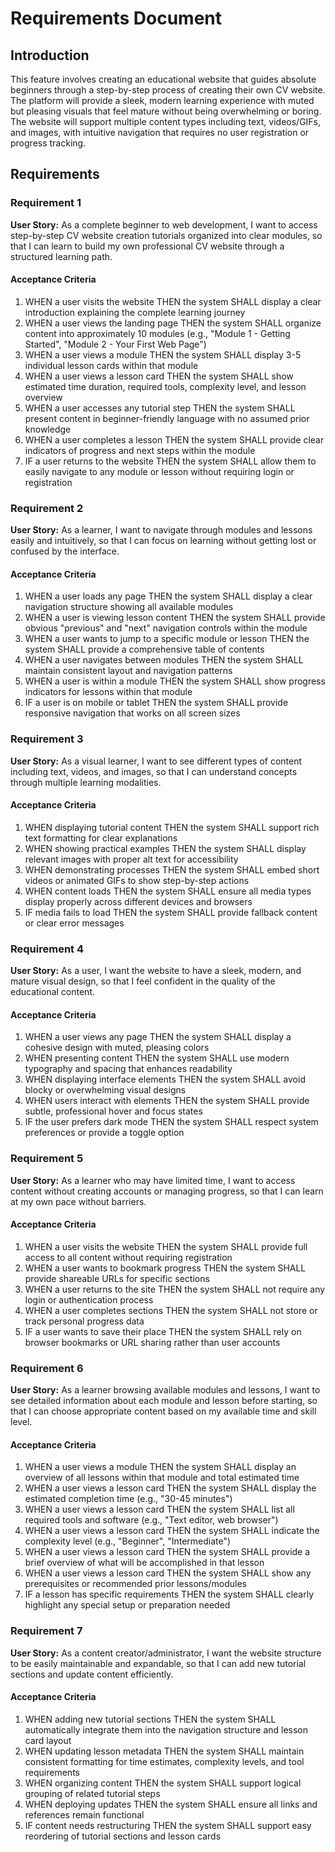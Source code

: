 # Requirements Document

## Introduction

This feature involves creating an educational website that guides absolute beginners through a step-by-step process of creating their own CV website. The platform will provide a sleek, modern learning experience with muted but pleasing visuals that feel mature without being overwhelming or boring. The website will support multiple content types including text, videos/GIFs, and images, with intuitive navigation that requires no user registration or progress tracking.

## Requirements

### Requirement 1

**User Story:** As a complete beginner to web development, I want to access step-by-step CV website creation tutorials organized into clear modules, so that I can learn to build my own professional CV website through a structured learning path.

#### Acceptance Criteria

1. WHEN a user visits the website THEN the system SHALL display a clear introduction explaining the complete learning journey
2. WHEN a user views the landing page THEN the system SHALL organize content into approximately 10 modules (e.g., "Module 1 - Getting Started", "Module 2 - Your First Web Page")
3. WHEN a user views a module THEN the system SHALL display 3-5 individual lesson cards within that module
4. WHEN a user views a lesson card THEN the system SHALL show estimated time duration, required tools, complexity level, and lesson overview
5. WHEN a user accesses any tutorial step THEN the system SHALL present content in beginner-friendly language with no assumed prior knowledge
6. WHEN a user completes a lesson THEN the system SHALL provide clear indicators of progress and next steps within the module
7. IF a user returns to the website THEN the system SHALL allow them to easily navigate to any module or lesson without requiring login or registration

### Requirement 2

**User Story:** As a learner, I want to navigate through modules and lessons easily and intuitively, so that I can focus on learning without getting lost or confused by the interface.

#### Acceptance Criteria

1. WHEN a user loads any page THEN the system SHALL display a clear navigation structure showing all available modules
2. WHEN a user is viewing lesson content THEN the system SHALL provide obvious "previous" and "next" navigation controls within the module
3. WHEN a user wants to jump to a specific module or lesson THEN the system SHALL provide a comprehensive table of contents
4. WHEN a user navigates between modules THEN the system SHALL maintain consistent layout and navigation patterns
5. WHEN a user is within a module THEN the system SHALL show progress indicators for lessons within that module
6. IF a user is on mobile or tablet THEN the system SHALL provide responsive navigation that works on all screen sizes

### Requirement 3

**User Story:** As a visual learner, I want to see different types of content including text, videos, and images, so that I can understand concepts through multiple learning modalities.

#### Acceptance Criteria

1. WHEN displaying tutorial content THEN the system SHALL support rich text formatting for clear explanations
2. WHEN showing practical examples THEN the system SHALL display relevant images with proper alt text for accessibility
3. WHEN demonstrating processes THEN the system SHALL embed short videos or animated GIFs to show step-by-step actions
4. WHEN content loads THEN the system SHALL ensure all media types display properly across different devices and browsers
5. IF media fails to load THEN the system SHALL provide fallback content or clear error messages

### Requirement 4

**User Story:** As a user, I want the website to have a sleek, modern, and mature visual design, so that I feel confident in the quality of the educational content.

#### Acceptance Criteria

1. WHEN a user views any page THEN the system SHALL display a cohesive design with muted, pleasing colors
2. WHEN presenting content THEN the system SHALL use modern typography and spacing that enhances readability
3. WHEN displaying interface elements THEN the system SHALL avoid blocky or overwhelming visual designs
4. WHEN users interact with elements THEN the system SHALL provide subtle, professional hover and focus states
5. IF the user prefers dark mode THEN the system SHALL respect system preferences or provide a toggle option

### Requirement 5

**User Story:** As a learner who may have limited time, I want to access content without creating accounts or managing progress, so that I can learn at my own pace without barriers.

#### Acceptance Criteria

1. WHEN a user visits the website THEN the system SHALL provide full access to all content without requiring registration
2. WHEN a user wants to bookmark progress THEN the system SHALL provide shareable URLs for specific sections
3. WHEN a user returns to the site THEN the system SHALL not require any login or authentication process
4. WHEN a user completes sections THEN the system SHALL not store or track personal progress data
5. IF a user wants to save their place THEN the system SHALL rely on browser bookmarks or URL sharing rather than user accounts

### Requirement 6

**User Story:** As a learner browsing available modules and lessons, I want to see detailed information about each module and lesson before starting, so that I can choose appropriate content based on my available time and skill level.

#### Acceptance Criteria

1. WHEN a user views a module THEN the system SHALL display an overview of all lessons within that module and total estimated time
2. WHEN a user views a lesson card THEN the system SHALL display the estimated completion time (e.g., "30-45 minutes")
3. WHEN a user views a lesson card THEN the system SHALL list all required tools and software (e.g., "Text editor, web browser")
4. WHEN a user views a lesson card THEN the system SHALL indicate the complexity level (e.g., "Beginner", "Intermediate")
5. WHEN a user views a lesson card THEN the system SHALL provide a brief overview of what will be accomplished in that lesson
6. WHEN a user views a lesson card THEN the system SHALL show any prerequisites or recommended prior lessons/modules
7. IF a lesson has specific requirements THEN the system SHALL clearly highlight any special setup or preparation needed

### Requirement 7

**User Story:** As a content creator/administrator, I want the website structure to be easily maintainable and expandable, so that I can add new tutorial sections and update content efficiently.

#### Acceptance Criteria

1. WHEN adding new tutorial sections THEN the system SHALL automatically integrate them into the navigation structure and lesson card layout
2. WHEN updating lesson metadata THEN the system SHALL maintain consistent formatting for time estimates, complexity levels, and tool requirements
3. WHEN organizing content THEN the system SHALL support logical grouping of related tutorial steps
4. WHEN deploying updates THEN the system SHALL ensure all links and references remain functional
5. IF content needs restructuring THEN the system SHALL support easy reordering of tutorial sections and lesson cards